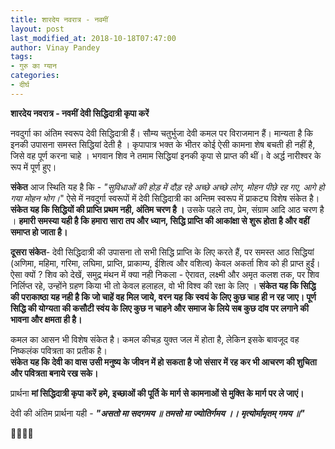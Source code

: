 ```yaml
---
title: शारदेय नवरात्र - नवमीं
layout: post
last_modified_at: 2018-10-18T07:47:00
author: Vinay Pandey
tags:
- गुरु का ग्यान
categories:
- दीर्घ
---
```

**शारदेय नवरात्र - नवमीं**
**देवी सिद्धिदात्री कृपा करें**

नवदुर्गा का अंतिम स्वरूप  देवी सिद्धिदात्री हैं। सौम्य चतुर्भुजा देवी कमल पर विराजमान हैं। मान्यता है कि इनकी उपासना समस्त सिद्धियां देती है । कृपापात्र भक्त के भीतर कोई ऐसी कामना शेष बचती ही नहीं है, जिसे वह पूर्ण करना चाहे । भगवान शिव ने तमाम सिद्धियां इनकी कृपा से  प्राप्त की थीं।  वे अर्द्ध नारीश्वर के रूप में पूर्ण हुए।

**संकेत** 
आज स्थिति यह है कि - 
*"सुविधाओं की होड़ में दौड़ रहे अच्छे अच्छे लोग,*
*मोहन पीछे रह गए, आगे हो गया मोहन भोग।*"
ऐसे में नवदुर्गा स्वरूपों में देवी सिद्धिदात्री का अन्तिम स्वरूप में प्राकट्य विशेष संकेत है। **संकेत यह कि सिद्धियों की प्राप्ति प्रथम नही, अंतिम चरण है ।** उसके पहले तप, प्रेम, संग्राम आदि आठ चरण है । **हमारी समस्या यही है कि हमारा सारा तप और ध्यान, सिद्धि प्राप्ति की आकांक्षा से शुरू होता है और वहीं समाप्त हो जाता है।** 

**दूसरा संकेत**-  देवी  सिद्धिदात्री की उपासना तो सभी सिद्धि प्राप्ति के लिए करते हैं, पर समस्त आठ सिद्धियां (अणिमा, महिमा, गरिमा, लघिमा, प्राप्ति, प्राकाम्य, ईशित्व और वशित्व) केवल अकर्ता शिव को ही प्राप्त हुईं।  ऐसा क्यों ? 
शिव को देखें, समुद्र मंथन में क्या नही निकला - ऐरावत, लक्ष्मी और अमृत कलश तक, पर शिव निर्लिप्त रहे, उन्होंने ग्रहण किया भी तो केवल हलाहल, वो भी विश्व की रक्षा के लिए । 
**संकेत यह कि सिद्धि की पराकाष्ठा यह नही है कि जो चाहें वह मिल जाये, वरन यह कि स्वयं के लिए कुछ चाह ही न रह जाए। पूर्ण सिद्धि की योग्यता की कसौटी स्वंय के लिए कुछ न चाहने और समाज के लिये सब कुछ दांव पर लगाने की भावना और क्षमता ही है।**

 कमल का आसन भी विशेष संकेत है। कमल कीचड़ युक्त जल में होता है, लेकिन इसके बावजूद वह निष्कलंक पवित्रता का प्रतीक है।  
**संकेत यह कि देवी का वास उसी मनुष्य के जीवन में हो सकता है जो संसार में रह कर भी आचरण की शुचिता और पवित्रता बनाये रख सके।**

प्रार्थना
**मां सिद्धिदात्री कृपा करें**
**हमे,  इच्छाओं की पूर्ति के मार्ग से कामनाओं से मुक्ति के मार्ग पर ले जाएं।**

देवी की अंतिम प्रार्थना यही -
***"असतो मा सदगमय ॥***
***तमसो मा ज्योतिर्गमय ।।***
***मृत्योर्मामृतम् गमय ॥"***

🙏🌷🌷🙏


